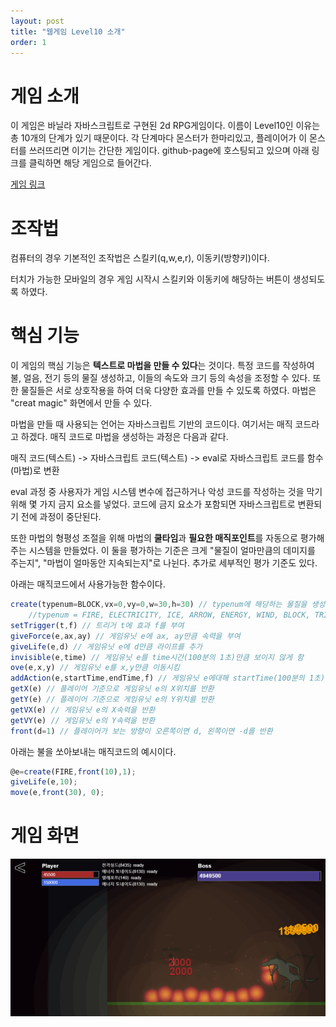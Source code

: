 ```yaml
---
layout: post
title: "웹게임 Level10 소개"
order: 1
---
```

# 게임 소개

이 게임은 바닐라 자바스크립트로 구현된 2d RPG게임이다. 이름이 Level10인 이유는 총 10개의 단계가 있기 때문이다. 각 단계마다 몬스터가 한마리있고, 플레이어가 이 몬스터를 쓰러뜨리면 이기는 간단한 게임이다. github-page에 호스팅되고 있으며 아래 링크를 클릭하면 해당 게임으로 들어간다.

[게임 링크](https://ijun17.github.io/Level10/)

# 조작법

컴퓨터의 경우 기본적인 조작법은 스킬키(q,w,e,r), 이동키(방향키)이다.

터치가 가능한 모바일의 경우 게임 시작시 스킬키와 이동키에 해당하는 버튼이 생성되도록 하였다. 

# 핵심 기능

이 게임의 핵심 기능은 **텍스트로 마법을 만들 수 있다**는 것이다. 특정 코드를 작성하여 불, 얼음, 전기 등의 물질 생성하고, 이들의 속도와 크기 등의 속성을 조정할 수 있다. 또한 물질들은 서로 상호작용을 하여 더욱 다양한 효과를 만들 수 있도록 하였다. 마법은 "creat magic" 화면에서 만들 수 있다.

마법을 만들 때 사용되는 언어는 자바스크립트 기반의 코드이다. 여기서는 매직 코드라고 하겠다. 매직 코드로 마법을 생성하는 과정은 다음과 같다.

매직 코드(텍스트) -> 자바스크립트 코드(텍스트) -> eval로 자바스크립트 코드를 함수(마법)로 변환 

eval 과정 중 사용자가 게임 시스템 변수에 접근하거나 악성 코드를 작성하는 것을 막기위해 몇 가지 금지 요소를 넣었다. 코드에 금지 요소가 포함되면 자바스크립트로 변환되기 전에 과정이 중단된다.

또한 마법의 형평성 조절을 위해 마법의 **쿨타임**과 **필요한 매직포인트**를 자동으로 평가해주는 시스템을 만들었다. 이 둘을 평가하는 기준은 크게 "물질이 얼마만큼의 데미지를 주는지", "마법이 얼마동안 지속되는지"로 나뉜다. 추가로 세부적인 평가 기준도 있다.

아래는 매직코드에서 사용가능한 함수이다.

```js
create(typenum=BLOCK,vx=0,vy=0,w=30,h=30) // typenum에 해당하는 물질을 생성하여, 속도를 vx,vy만큼 크기를 w,h만큼 조정
    //typenum = FIRE, ELECTRICITY, ICE, ARROW, ENERGY, WIND, BLOCK, TRIGGER
setTrigger(t,f) // 트리거 t에 효과 f를 부여
giveForce(e,ax,ay) // 게임유닛 e에 ax, ay만큼 속력을 부여
giveLife(e,d) // 게임유닛 e에 d만큼 라이프를 추가
invisible(e,time) // 게임유닛 e를 time시간(100분의 1초)만큼 보이지 않게 함
ove(e,x,y) // 게임유닛 e를 x,y만큼 이동시킴
addAction(e,startTime,endTime,f) // 게임유닛 e에대해 startTime(100분의 1초)부터 endTime(100분의 1초)까지 행동 f를 하게 함
getX(e) // 플레이어 기준으로 게임유닛 e의 X위치를 반환 
getY(e) // 플레이어 기준으로 게임유닛 e의 Y위치를 반환 
getVX(e) // 게임유닛 e의 X속력을 반환
getVY(e) // 게임유닛 e의 Y속력을 반환
front(d=1) // 플레이어가 보는 방향이 오른쪽이면 d, 왼쪽이면 -d를 반환
```

아래는 불을 쏘아보내는 매직코드의 예시이다.

```js
@e=create(FIRE,front(10),1);
giveLife(e,10);
move(e,front(30), 0);
```

# 게임 화면

![image](https://github.com/ijun17/Level10/blob/master/resource/readme/fight%20monster.png?raw=true)